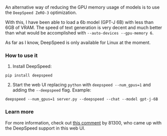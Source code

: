 An alternative way of reducing the GPU memory usage of models is to use the `DeepSpeed ZeRO-3` optimization.

With this, I have been able to load a 6b model (GPT-J 6B) with less than 6GB of VRAM. The speed of text generation is very decent and much better than what would be accomplished with `--auto-devices --gpu-memory 6`.

As far as I know, DeepSpeed is only available for Linux at the moment.

### How to use it

1. Install DeepSpeed: 

```
pip install deepspeed
```

2. Start the web UI replacing `python` with `deepspeed --num_gpus=1` and adding the `--deepspeed` flag. Example:

```
deepspeed --num_gpus=1 server.py --deepspeed --chat --model gpt-j-6B
```

### Learn more

For more information, check out [this comment](https://github.com/oobabooga/text-generation-webui/issues/40#issuecomment-1412038622) by 81300, who came up with the DeepSpeed support in this web UI.